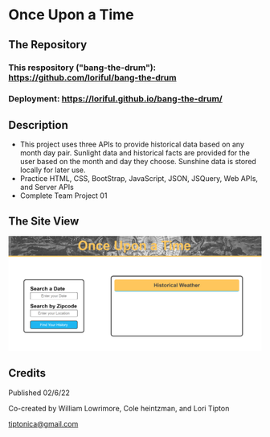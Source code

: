 # **Once Upon a Time**

## **The Repository**
### This respository ("bang-the-drum"):  https://github.com/loriful/bang-the-drum
### Deployment:  https://loriful.github.io/bang-the-drum/



## **Description**

- This project uses three APIs to provide historical data based on any month day pair. Sunlight data and historical facts are provided for the user based on the month and day they choose.  Sunshine data is stored locally for later use.
- Practice HTML, CSS, BootStrap, JavaScript, JSON, JSQuery, Web APIs, and Server APIs
- Complete Team Project 01


## **The Site View**

<p align="center">
  <img src="./assets/images/mock-up.png" alt="Web Page Initial View" >
</p>

<!-- ## **Resources** -->

## **Credits**

Published 02/6/22

Co-created by William Lowrimore, Cole  heintzman, and Lori Tipton

tiptonica@gmail.com


